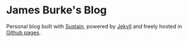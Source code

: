 # James Burke's Blog

Personal blog built with [Sustain](https://github.com/jekyllt/sustain), powered by [Jekyll](http://jekyllrb.com/) and freely
hosted in [Github pages](https://pages.github.com/).
